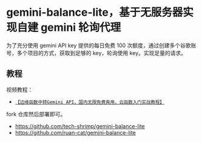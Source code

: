 # gemini-balance-lite，基于无服务器实现自建 gemini 轮询代理

为了充分使用 gemini API key 提供的每日免费 100 次额度，通过创建多个谷歌账号，多个项目的方式，获取到足够的 key，轮询使用 key。实现足量的请求。

## 教程

视频教程：

- [`【边缘函数中转Gemini API，国内无限免费爽用，云函数入门实战教程】`](https://www.bilibili.com/video/BV1iv8CzVE2w/)

fork 仓库然后部署即可。

- https://github.com/tech-shrimp/gemini-balance-lite
- https://github.com/ruan-cat/gemini-balance-lite
